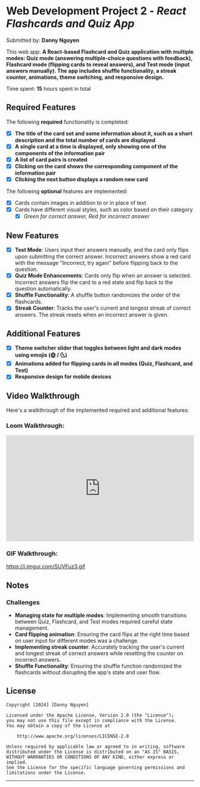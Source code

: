 # Web Development Project 2 - _React Flashcards and Quiz App_

Submitted by: **Danny Nguyen**

This web app: **A React-based Flashcard and Quiz application with multiple modes: Quiz mode (answering multiple-choice questions with feedback), Flashcard mode (flipping cards to reveal answers), and Test mode (input answers manually). The app includes shuffle functionality, a streak counter, animations, theme switching, and responsive design.**

Time spent: **15** hours spent in total

## Required Features

The following **required** functionality is completed:

- [x] **The title of the card set and some information about it, such as a short description and the total number of cards are displayed**
- [x] **A single card at a time is displayed, only showing one of the components of the information pair**
- [x] **A list of card pairs is created**
- [x] **Clicking on the card shows the corresponding component of the information pair**
- [x] **Clicking the next button displays a random new card**

The following **optional** features are implemented:

- [x] Cards contain images in addition to or in place of text
- [x] Cards have different visual styles, such as color based on their category
  - [x] _Green for correct answer, Red for incorrect answer_

## New Features

- [x] **Test Mode**: Users input their answers manually, and the card only flips upon submitting the correct answer. Incorrect answers show a red card with the message "Incorrect, try again" before flipping back to the question.
- [x] **Quiz Mode Enhancements**: Cards only flip when an answer is selected. Incorrect answers flip the card to a red state and flip back to the question automatically.
- [x] **Shuffle Functionality**: A shuffle button randomizes the order of the flashcards.
- [x] **Streak Counter**: Tracks the user's current and longest streak of correct answers. The streak resets when an incorrect answer is given.

## Additional Features

- [x] **Theme switcher slider that toggles between light and dark modes using emojis (🌞 / 🌜)**
- [x] **Animations added for flipping cards in all modes (Quiz, Flashcard, and Test)**
- [x] **Responsive design for mobile devices**

## Video Walkthrough

Here's a walkthrough of the implemented required and additional features:

### Loom Walkthrough:

<div style="position: relative; padding-bottom: 56.25%; height: 0;"><iframe src="https://www.loom.com/embed/ab7e04479c224442a2119d83c06acf97?sid=10da10d9-5995-4515-a02a-88c03b37842e" frameborder="0" webkitallowfullscreen mozallowfullscreen allowfullscreen style="position: absolute; top: 0; left: 0; width: 100%; height: 100%;"></iframe></div>

### GIF Walkthrough:

https://i.imgur.com/SUVFuz3.gif

## Notes

### Challenges

- **Managing state for multiple modes**: Implementing smooth transitions between Quiz, Flashcard, and Test modes required careful state management.
- **Card flipping animation**: Ensuring the card flips at the right time based on user input for different modes was a challenge.
- **Implementing streak counter**: Accurately tracking the user's current and longest streak of correct answers while resetting the counter on incorrect answers.
- **Shuffle Functionality**: Ensuring the shuffle function randomized the flashcards without disrupting the app's state and user flow.

## License

    Copyright [2024] [Danny Nguyen]

    Licensed under the Apache License, Version 2.0 (the "License");
    you may not use this file except in compliance with the License.
    You may obtain a copy of the License at

        http://www.apache.org/licenses/LICENSE-2.0

    Unless required by applicable law or agreed to in writing, software
    distributed under the License is distributed on an "AS IS" BASIS,
    WITHOUT WARRANTIES OR CONDITIONS OF ANY KIND, either express or implied.
    See the License for the specific language governing permissions and
    limitations under the License.
****
